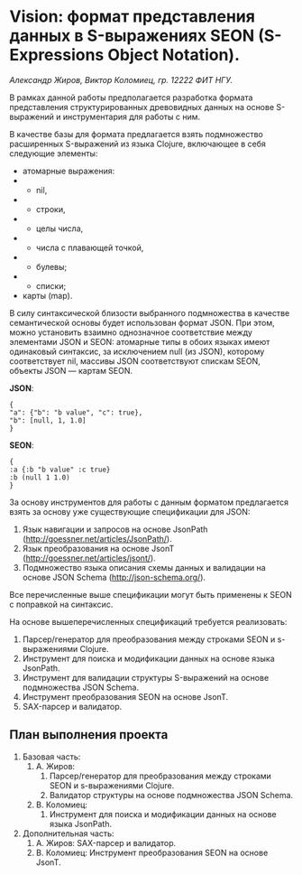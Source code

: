 # Vision: формат представления данных в S-выражениях SEON (S-Expressions Object Notation).

*Александр Жиров, Виктор Коломиец, гр. 12222 ФИТ НГУ.*

В рамках данной работы предполагается разработка формата представления структурированных древовидных данных на основе S-выражений и инструментария для работы с ним.

В качестве базы для формата предлагается взять подмножество расширенных S-выражений из языка Clojure, включающее в себя следующие элементы:

* атомарные выражения:
* * nil,
* * строки,
* * целы числа,
* * числа с плавающей точкой,
* * булевы;
* * списки;
* карты (map).

В силу синтаксической близости выбранного подмножества в качестве семантической основы будет использован формат JSON. При этом, можно установить взаимно однозначное соответствие между элементами JSON и SEON: атомарные типы в обоих языках имеют одинаковый синтаксис, за исключением null (из JSON), которому соответствует nil, массивы JSON соответствуют спискам SEON, объекты JSON — картам SEON.

__JSON__:

    {
    "a": {"b": "b value", "c": true},
    "b": [null, 1, 1.0]
    }

__SEON__:

    {
    :a {:b "b value" :c true}
    :b (null 1 1.0)
    }

За основу инструментов для работы с данным форматом предлагается взять за основу уже существующие спецификации для JSON:

1. Язык навигации и запросов на основе JsonPath (http://goessner.net/articles/JsonPath/).
2. Язык преобразования на основе JsonT (http://goessner.net/articles/jsont/).
3. Подмножество языка описания схемы данных и валидации на основе JSON Schema (http://json-schema.org/).

Все перечисленные выше спецификации могут быть применены к SEON с поправкой на синтаксис.

На основе вышеперечисленных спецификаций требуется реализовать:

1. Парсер/генератор для преобразования между строками SEON и s-выражениями Clojure.
2. Инструмент для поиска и модификации данных на основе языка JsonPath.
3. Инструмент для валидации структуры S-выражений на основе подмножества JSON Schema.
4. Инструмент преобразования SEON на основе JsonT.
5. SAX-парсер и валидатор.

## План выполнения проекта

1. Базовая часть:
    1. А. Жиров: 
        1. Парсер/генератор для преобразования между строками SEON и s-выражениями Clojure.
        2. Валидатор структуры на основе подмножества JSON Schema.
    2. В. Коломиец:
        1. Инструмент для поиска и модификации данных на основе языка JsonPath.
2. Дополнительная часть:
    1. А. Жиров: SAX-парсер и валидатор.
    2. В. Коломиец: Инструмент преобразования SEON на основе JsonT.